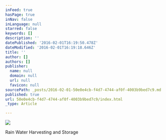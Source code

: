 ```yaml
---
inFeed: true
hasPage: true
inNav: false
inLanguage: null
starred: false
keywords: []
description: ''
datePublished: '2016-02-01T16:19:50.478Z'
dateModified: '2016-02-01T16:19:18.646Z'
title: ''
author: []
authors: []
publisher:
  name: null
  domain: null
  url: null
  favicon: null
sourcePath: _posts/2016-02-01-50e0e4cb-f4d7-4744-af0f-4003b9bed7c9.md
published: true
url: 50e0e4cb-f4d7-4744-af0f-4003b9bed7c9/index.html
_type: Article

---
```

![](https://the-grid-user-content.s3-us-west-2.amazonaws.com/e80780f4-483b-4122-a7f2-a7b1bbed3ef1.png)

Rain Water Harvesting and Storage